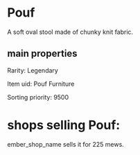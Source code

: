 # Pouf

A soft oval stool made of chunky knit fabric.

## main properties

Rarity: Legendary

Item uid: Pouf Furniture

Sorting priority: 9500

# shops selling Pouf:

ember_shop_name sells it for 225 mews.